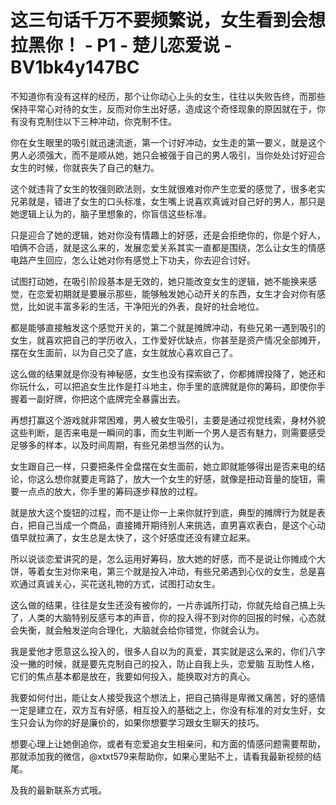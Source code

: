 # 这三句话千万不要频繁说，女生看到会想拉黑你！ - P1 - 楚儿恋爱说 - BV1bk4y147BC

不知道你有没有这样的经历，那个让你动心上头的女生，往往以失败告终，而那些保持平常心对待的女生，反而对你生出好感，造成这个奇怪现象的原因就在于，你有没有克制住以下三种冲动，你克制不住。

你在女生眼里的吸引就迅速流逝，第一个讨好冲动，女生走的第一要义，就是这个男人必须强大，而不是顺从她，她只会被强于自己的男人吸引，当你处处讨好迎合女生的时候，你就丧失了自己的魅力。

这个就违背了女生的牧强则欧法则，女生就很难对你产生恋爱的感觉了，很多老实兄弟就是，错进了女生的口头标准，女生嘴上说喜欢真诚对自己好的男人，那只是她逻辑上认为的，脑子里想象的，你盲信这些标准。

只是迎合了她的逻辑，她对你没有情趣上的好感，还是会拒绝你的，你是个好人，咱俩不合适，就是这么来的，发展恋爱关系其实一直都是围绕，怎么让女生的情感电路产生回应，怎么让她对你有感觉上下功夫，你去迎合讨好。

试图打动她，在吸引阶段基本是无效的，她只能改变女生的逻辑，她不能换来感觉，在恋爱初期就是要展示那些，能够触发她心动开关的东西，女生才会对你有感觉，比如说丰富多彩的生活，干净阳光的外表，良好的社会地位。

都是能够直接触发这个感觉开关的，第二个就是摊牌冲动，有些兄弟一遇到吸引的女生，就喜欢把自己的学历收入，工作爱好优缺点，你甚至是资产情况全部摊开，摆在女生面前，以为自己交了底，女生就放心喜欢自己了。

这么做的结果就是你没有神秘感，女生也没有探索欲了，你都摊牌投降了，她还和你玩什么，可以把追女生比作是打斗地主，你手里的底牌就是你的筹码，即使你手握着一副好牌，你把这个底牌完全暴露出去。

再想打赢这个游戏就非常困难，男人被女生吸引，主要是通过视觉线索，身材外貌这些判断，是否来电是一瞬间的事，而女生判断一个男人是否有魅力，则需要感受足够多的样本，以及时间周期，有些兄弟想当然的认为。

女生跟自己一样，只要把条件全盘摆在女生面前，她立即就能够得出是否来电的结论，你这么想你就要走弯路了，放大一个女生的好感，就像是扭动音量的旋钮，需要一点点的放大，你手里的筹码逐步释放的过程。

就是放大这个旋钮的过程，而不是让你一上来你就拧到底，典型的摊牌行为就是表白，把自己当成一个商品，直接摊开期待别人来挑选，直男喜欢表白，是这个心动值早就拉满了，女生总是太快了，这个好感度还没有建立起来。

所以说谈恋爱讲究的是，怎么运用好筹码，放大她的好感，而不是说让你摊成个大饼，等着女生对你来电，第三个就是投入冲动，有些兄弟遇到心仪的女生，总是喜欢通过真诚关心，买花送礼物的方式，试图打动女生。

这么做的结果，往往是女生还没有被你的，一片赤诚所打动，你就先给自己搞上头了，人类的大脑特别反感亏本的声音，你的投入得不到对你的回报的时候，心态就会失衡，就会触发逆向合理化，大脑就会给你错觉，你就会认为。

我是爱他才愿意这么投入的，很多人自以为的真爱，其实就是这么来的，你们八字没一撇的时候，就是要先克制自己的投入，防止自我上头，恋爱脑 互助性人格，它们的焦点基本都是放在，我要如何投入，能换取对方的真心。

我要如何付出，能让女人接受我这个想法上，把自己搞得是卑微又痛苦，好的感情一定是建立在，双方互有好感，相互投入的基础之上，你没有标准的对女生好，女生只会认为你的好是廉价的，如果你想要学习跟女生聊天的技巧。

想要心理上让她倒追你，或者有恋爱追女生相亲问，和方面的情感问题需要帮助，那就添加我的微信，@xtxt579来帮助你，如果心里贴不上，请看我最新视频的结尾。

及我的最新联系方式哦。